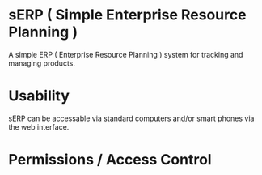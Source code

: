 # sERP ( Simple Enterprise Resource Planning )
A simple ERP ( Enterprise Resource Planning ) system for tracking and managing products.

# Usability
sERP can be accessable via standard computers and/or smart phones via the web interface.

# Permissions / Access Control

